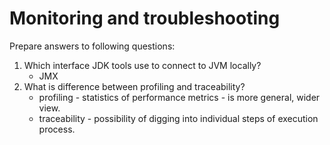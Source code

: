 # Monitoring and troubleshooting

Prepare answers to following questions:
1. Which interface JDK tools use to connect to JVM locally?
   - JMX
2. What is difference between profiling and traceability?
   - profiling - statistics of performance metrics - is more general, wider view.
   - traceability - possibility of digging into individual steps of execution process.